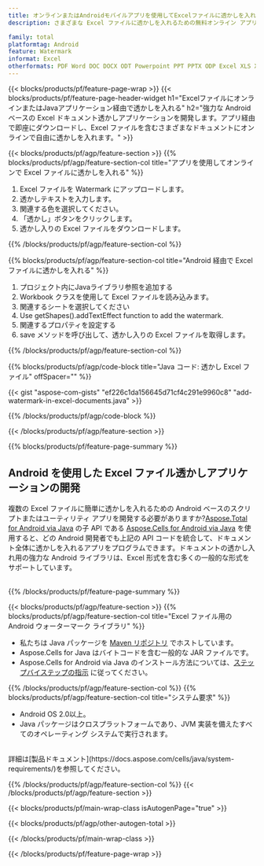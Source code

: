 ```yaml
---
title: オンラインまたはAndroidモバイルアプリを使用してExcelファイルに透かしを入れる
description: さまざまな Excel ファイルに透かしを入れるための無料オンライン アプリ。Excel ワークシート用の Android ウォーターマーク ライブラリ Java コード。

family: total
platformtag: Android
feature: Watermark
informat: Excel
otherformats: PDF Word DOC DOCX ODT Powerpoint PPT PPTX ODP Excel XLS XLSX ODS
---
```

{{< blocks/products/pf/feature-page-wrap >}}
{{< blocks/products/pf/feature-page-header-widget h1="ExcelファイルにオンラインまたはJavaアプリケーション経由で透かしを入れる" h2="強力な Android ベースの Excel ドキュメント透かしアプリケーションを開発します。アプリ経由で即座にダウンロードし、Excel ファイルを含むさまざまなドキュメントにオンラインで自由に透かしを入れます。" >}}


{{< blocks/products/pf/agp/feature-section >}}
{{% blocks/products/pf/agp/feature-section-col title="アプリを使用してオンラインで Excel ファイルに透かしを入れる" %}}

1. Excel ファイルを Watermark にアップロードします。
1. 透かしテキストを入力します。
1. 関連する色を選択してください。
1. 「透かし」ボタンをクリックします。
1. 透かし入りの Excel ファイルをダウンロードします。

{{% /blocks/products/pf/agp/feature-section-col %}}

{{% blocks/products/pf/agp/feature-section-col title="Android 経由で Excel ファイルに透かしを入れる" %}}

1. プロジェクト内にJavaライブラリ参照を追加する
1. Workbook クラスを使用して Excel ファイルを読み込みます。
1. 関連するシートを選択してください
1. Use getShapes().addTextEffect function to add the watermark.
1. 関連するプロパティを設定する
1. save メソッドを呼び出して、透かし入りの Excel ファイルを取得します。

{{% /blocks/products/pf/agp/feature-section-col %}}

{{% blocks/products/pf/agp/code-block title="Java コード: 透かし Excel ファイル" offSpacer="" %}}

{{< gist "aspose-com-gists" "ef226c1da156645d71cf4c291e9960c8" "add-watermark-in-excel-documents.java" >}}

{{% /blocks/products/pf/agp/code-block %}}

{{< /blocks/products/pf/agp/feature-section >}}

{{% blocks/products/pf/feature-page-summary %}}


<h2>Android を使用した Excel ファイル透かしアプリケーションの開発</h2>

複数の Excel ファイルに簡単に透かしを入れるための Android ベースのスクリプトまたはユーティリティ アプリを開発する必要がありますか?[Aspose.Total for Android via Java](https://products.aspose.com/total/ja/android-java/) の子 API である [Aspose.Cells for Android via Java](https://products.aspose.com/cells/ja/android-java/) を使用すると、どの Android 開発者でも上記の API コードを統合して、ドキュメント全体に透かしを入れるアプリをプログラムできます。ドキュメントの透かし入れ用の強力な Android ライブラリは、Excel 形式を含む多くの一般的な形式をサポートしています。<br /><br />

{{% /blocks/products/pf/feature-page-summary %}}

{{< blocks/products/pf/agp/feature-section >}}
{{% blocks/products/pf/agp/feature-section-col title="Excel ファイル用の Android ウォーターマーク ライブラリ" %}}

- 私たちは Java パッケージを [Maven リポジトリ](https://releases.aspose.com/java/repo/com/aspose/aspose-cells/) でホストしています。 
- Aspose.Cells for Java はバイトコードを含む一般的な JAR ファイルです。
- Aspose.Cells for Android via Java のインストール方法については、[ステップバイステップの指示](https://docs.aspose.com/cells/java/installation/#install-aspose-cells-for-java-from-maven-repository) に従ってください。

{{% /blocks/products/pf/agp/feature-section-col %}}
{{% blocks/products/pf/agp/feature-section-col title="システム要求" %}}

- Android OS 2.0以上。
- Java パッケージはクロスプラットフォームであり、JVM 実装を備えたすべてのオペレーティング システムで実行されます。

<br />
詳細は[製品ドキュメント](https://docs.aspose.com/cells/java/system-requirements/)を参照してください。

{{% /blocks/products/pf/agp/feature-section-col %}}
{{< /blocks/products/pf/agp/feature-section >}}

{{< blocks/products/pf/main-wrap-class isAutogenPage="true" >}}

{{< blocks/products/pf/agp/other-autogen-total >}}

{{< /blocks/products/pf/main-wrap-class >}}

{{< /blocks/products/pf/feature-page-wrap >}}